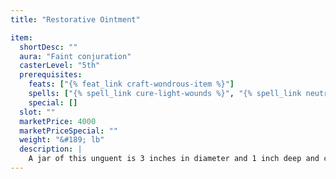 ```yaml
---
title: "Restorative Ointment"

item:
  shortDesc: ""
  aura: "Faint conjuration"
  casterLevel: "5th"
  prerequisites:
    feats: ["{% feat_link craft-wondrous-item %}"]
    spells: ["{% spell_link cure-light-wounds %}", "{% spell_link neutralize-poison %}", "{% spell_link remove-disease %}"]
    special: []
  slot: ""
  marketPrice: 4000
  marketPriceSpecial: ""
  weight: "&#189; lb"
  description: |
    A jar of this unguent is 3 inches in diameter and 1 inch deep and contains five applications. Placed upon a poisoned wound or swallowed, the ointment detoxifies any poison (as {% spell_link neutralize-poison %}). Applied to a diseased area, it removes disease (as {% spell_link remove-disease %}). Rubbed on a wound, the ointment cures 1d8+5 points of damage (as {% spell_link cure-light-wounds %}).
---
```

